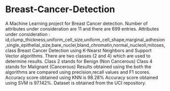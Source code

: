 # Breast-Cancer-Detection

A Machine Learning project for Breast Cancer detection.
Number of attributes under consideration are 11 and there are 699 entries.
Attributes under consideration :  id,clump_thickness,uniform_cell_size,uniform_cell_shape,marginal_adhesion,single_epithelial_size,bare_nuclei,bland_chromatin,normal_nucleoli,mitoses,class
Breast Cancer Detection using K-Nearst Neighbors and Support Vector algorithms.
There are two classes (2 and 4) which are used to determine results.
Class 2 stands for Benign (Non Cancerous)
Class 4 stands for Malignant (Cancerous)
Results obtained using the both the algorithms are compared using precision,recall values and F1 scores.
Accuracy score obtained using KNN is 98.28%
Accuracy score obtained using SVM is 97.142%.
Dataset is obtained from the UCI repository. 
